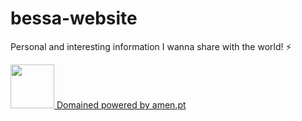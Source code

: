 # bessa-website
Personal and interesting information I wanna share with the world! ⚡

<a href="http://assebc.pt/">
  <img src="http://assebc.pt/favicon.png" width="70px" width="70px">
  Domained powered by <a href="https://www.amen.pt/">amen.pt</a>
</a> 
